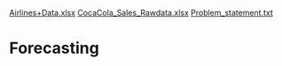 [Airlines+Data.xlsx](https://github.com/OmkarBulland/Forecasting/files/10715537/Airlines%2BData.xlsx)
[CocaCola_Sales_Rawdata.xlsx](https://github.com/OmkarBulland/Forecasting/files/10715538/CocaCola_Sales_Rawdata.xlsx)
[Problem_statement.txt](https://github.com/OmkarBulland/Forecasting/files/10715539/Problem_statement.txt)
# Forecasting
